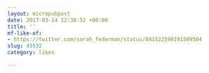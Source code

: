 ```yaml
---
layout: micropubpost
date: 2017-03-14 12:38:52 +00:00
title: ''
mf-like-of:
- https://twitter.com/sarah_federman/status/841522590191509504
slug: 45532
category: likes

---
```

